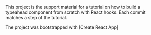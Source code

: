 This project is the support material for a tutorial on how to build a typeahead component from scratch with React hooks. Each commit matches a step of the tutorial.

The project was bootstrapped with [Create React App]
